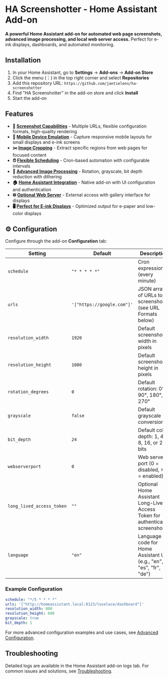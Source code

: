 
# HA Screenshotter - Home Assistant Add-on

**A powerful Home Assistant add-on for automated web page screenshots, advanced image processing, and local web server access.**
Perfect for e-ink displays, dashboards, and automated monitoring.

## Installation

1. In your Home Assistant, go to **Settings** → **Add-ons** → **Add-on Store**
2. Click the menu (⋮) in the top right corner and select **Repositories**
3. Add this repository URL: `https://github.com/jantielens/ha-screenshotter`
4. Find "HA Screenshotter" in the add-on store and click **Install**
5. Start the add-on

## Features

- **📸 [Screenshot Capabilities](docs/SCREENSHOTTER.md)** - Multiple URLs, flexible configuration formats, high-quality rendering
- **📱 [Mobile Device Emulation](docs/MOBILE_EMULATION.md)** - Capture responsive mobile layouts for small displays and e-ink screens
- **✂️ [Image Cropping](docs/CROPPING.md)** - Extract specific regions from web pages for focused content
- **⏰ [Flexible Scheduling](docs/SCHEDULING.md)** - Cron-based automation with configurable intervals
- **🎨 [Advanced Image Processing](docs/IMAGE_PROCESSING.md)** - Rotation, grayscale, bit depth reduction with dithering
- **🏠 [Home Assistant Integration](docs/HA_INTEGRATION.md)** - Native add-on with UI configuration and authentication
- **🌐 [Optional Web Server](docs/WEBSERVER.md)** - External access with gallery interface for displays
- **🖥️ [Perfect for E-ink Displays](docs/EINK.md)** - Optimized output for e-paper and low-color displays

## ⚙️ Configuration

Configure through the add-on **Configuration** tab:

| Setting | Default | Description |
|---------|---------|-------------|
| `schedule` | `"* * * * *"` | Cron expression (every minute) |
| `urls` | `'["https://google.com"]'` | JSON array of URLs to screenshot (see URL Formats below) |
| `resolution_width` | `1920` | Default screenshot width in pixels |
| `resolution_height` | `1080` | Default screenshot height in pixels |
| `rotation_degrees` | `0` | Default rotation: 0°, 90°, 180°, or 270° |
| `grayscale` | `false` | Default grayscale conversion |
| `bit_depth` | `24` | Default color depth: 1, 4, 8, 16, or 24 bits |
| `webserverport` | `0` | Web server port (0 = disabled, >0 = enabled) |
| `long_lived_access_token` | `""` | Optional Home Assistant Long-Lived Access Token for authenticated screenshots |
| `language` | `"en"` | Language code for Home Assistant UI (e.g., "en", "es", "fr", "de") |


### Example Configuration
```yaml
schedule: "*/5 * * * *"
urls: '["http://homeassistant.local:8123/lovelace/dashboard"]'
resolution_width: 800
resolution_height: 600
grayscale: true
bit_depth: 1
```

For more advanced configuration examples and use cases, see [Advanced Configuration](docs/ADVANCED_CONFIG.md).

## Troubleshooting

Detailed logs are available in the Home Assistant add-on logs tab. For common issues and solutions, see [Troubleshooting](docs/TROUBLESHOOTING.md).